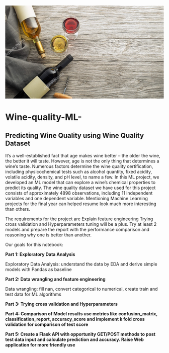 ![wine_background](https://github.com/LevonPython/Wine-quality-ML-/blob/main/deployment/static/images/wine_background.png)

# Wine-quality-ML-


## Predicting Wine Quality using Wine Quality Dataset

It’s a well-established fact that age makes wine better – the older the wine, the better it will taste. However, age is not the only thing that determines a wine’s taste. Numerous factors determine the wine quality certification, including physicochemical tests such as alcohol quantity, fixed acidity, volatile acidity, density, and pH level, to name a few. In this ML project, we developed an ML model that can explore a wine’s chemical properties to predict its quality. The wine quality dataset we have used for this project consists of approximately 4898 observations, including 11 independent variables and one dependent variable. Mentioning Machine Learning projects for the final year can helped resume look much more interesting than others.

The requirements for the project are
Explain feature engineering Trying cross validation and Hyperparameters tuning will be a plus. Try at least 2 models and prepare the report with the performance comparison and reasoning why one is better than another.

Our goals for this notebook:

<b>Part 1: Exploratory Data Analysis </b>

Exploratory Data Analysis: understand the data by EDA and derive simple models with Pandas as baseline

<b>Part 2: Data wrangling and feature engineering</b>

Data wrangling: fill nan, convert categorical to numerical, create train and test data for ML algorithms

<b>Part 3: Trying cross validation and Hyperparameters</b>

<b>Part 4: Comparison of Model results use metrics like confusion_matrix, classification_report, accuracy_score and implement k fold cross validation for comparison of test score</b>

<b>Part 5: Create a Flask API with opportunity GET/POST methods to post test data input and calculate prediction and accuracy. Raise Web application for more friendly use</b>
